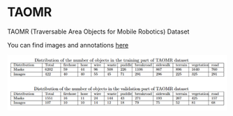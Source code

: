 # TAOMR
TAOMR (Traversable Area Objects for Mobile Robotics) Dataset

You can find images and annotations [here](https://disk.yandex.ru/d/jgPVF8LYohKM5g)

![Distribution of data over categories](https://github.com/OlgaMatykina/TAOMR/blob/main/distribution.PNG)

